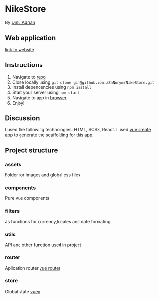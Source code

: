# NikeStore

By [Dinu Adrian](zzanonym.666@gmail.com)

## Web application 
[link to website](https://zznikestore.netlify.app)

## Instructions

1. Navigate to [repo](https://github.com/zZaNonym/NikeStore)
2. Clone locally using
   `git clone git@github.com:zZaNonym/NikeStore.git`
3. Install dependencies using `npm install`
4. Start your server using `npm start`
5. Navigate to app in [browser](http://localhost:3000)
6. Enjoy!

## Discussion

I used the following technologies: HTML, SCSS, React.
I used [vue create app](https://cli.vuejs.org/)
to generate the scaffolding for this app.

## Project structure 

### assets
Folder for images and global css files

### components
Pure vue components 

### filters
Js functions for currency,locales and date formating 

### utils
API and other function used in project

### router
Aplication router [vue router](https://router.vuejs.org/)

### store
Global state [vuex](https://vuex.vuejs.org/ru/guide/)
